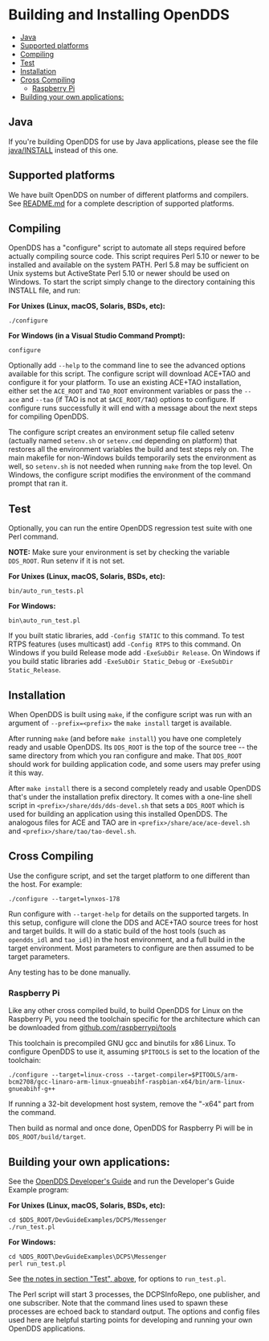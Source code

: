 # Building and Installing OpenDDS

<!-- vim-markdown-toc GFM -->

* [Java](#java)
* [Supported platforms](#supported-platforms)
* [Compiling](#compiling)
* [Test](#test)
* [Installation](#installation)
* [Cross Compiling](#cross-compiling)
  * [Raspberry Pi](#raspberry-pi)
* [Building your own applications:](#building-your-own-applications)

<!-- vim-markdown-toc -->

## Java

If you're building OpenDDS for use by Java applications, please see the file
[java/INSTALL](java/INSTALL) instead of this one.

## Supported platforms

We have built OpenDDS on number of different platforms and compilers.  See
[README.md](README.md) for a complete description of supported platforms.

## Compiling

  OpenDDS has a "configure" script to automate all steps required before
  actually compiling source code.  This script requires Perl 5.10 or newer to be
  installed and available on the system PATH.  Perl 5.8 may be sufficient on
  Unix systems but ActiveState Perl 5.10 or newer should be used on Windows.
  To start the script simply change to the directory containing this INSTALL
  file, and run:

**For Unixes (Linux, macOS, Solaris, BSDs, etc):**

```
./configure
```

**For Windows (in a Visual Studio Command Prompt):**

```
configure
```

  Optionally add `--help` to the command line to see the advanced options
  available for this script.  The configure script will download ACE+TAO and
  configure it for your platform.  To use an existing ACE+TAO installation,
  either set the `ACE_ROOT` and `TAO_ROOT` environment variables or pass the `--ace`
  and `--tao` (if TAO is not at `$ACE_ROOT/TAO`) options to configure.
  If configure runs successfully it will end with a message about the next
  steps for compiling OpenDDS.

  The configure script creates an environment setup file called setenv (actually
  named `setenv.sh` or `setenv.cmd` depending on platform) that restores all the
  environment variables the build and test steps rely on.
  The main makefile for non-Windows builds temporarily sets the environment as
  well, so `setenv.sh` is not needed when running `make` from the top level.
  On Windows, the configure script modifies the environment of the command
  prompt that ran it.


## Test

  Optionally, you can run the entire OpenDDS regression test suite with one
  Perl command.

  **NOTE:** Make sure your environment is set by checking the variable `DDS_ROOT`.
        Run setenv if it is not set.

**For Unixes (Linux, macOS, Solaris, BSDs, etc):**

```
bin/auto_run_tests.pl
```

**For Windows:**

```
bin\auto_run_test.pl
```

  If you built static libraries, add `-Config STATIC` to this command.
  To test RTPS features (uses multicast) add `-Config RTPS` to this command.
  On Windows if you build Release mode add `-ExeSubDir Release`.
  On Windows if you build static libraries add `-ExeSubDir Static_Debug`
  or `-ExeSubDir Static_Release`.


## Installation

  When OpenDDS is built using `make`, if the configure script was run with an
  argument of `--prefix=<prefix>` the `make install` target is available.

  After running `make` (and before `make install`) you have one completely ready
  and usable OpenDDS.  Its `DDS_ROOT` is the top of the source tree -- the same
  directory from which you ran configure and make.  That `DDS_ROOT` should work
  for building application code, and some users may prefer using it this way.

  After `make install` there is a second completely ready and usable OpenDDS
  that's under the installation prefix directory.  It comes with a one-line
  shell script in `<prefix>/share/dds/dds-devel.sh` that sets a `DDS_ROOT` which
  is used for building an application using this installed OpenDDS.  The
  analogous files for ACE and TAO are in `<prefix>/share/ace/ace-devel.sh` and
  `<prefix>/share/tao/tao-devel.sh`.


## Cross Compiling

  Use the configure script, and set the target platform to one different than
  the host.  For example:

```
./configure --target=lynxos-178
```

  Run configure with `--target-help` for details on the supported targets.
  In this setup, configure will clone the DDS and ACE+TAO source trees for host
  and target builds.  It will do a static build of the host tools (such as
  `opendds_idl` and `tao_idl`) in the host environment, and a full build in the
  target environment.  Most parameters to configure are then assumed to be
  target parameters.

  Any testing has to be done manually.


### Raspberry Pi

  Like any other cross compiled build, to build OpenDDS for Linux on the
  Raspberry Pi, you need the toolchain specific for the architecture which can
  be downloaded from
  [github.com/raspberrypi/tools](https://github.com/raspberrypi/tools)

  This toolchain is precompiled GNU gcc and binutils for x86 Linux.
  To configure OpenDDS to use it, assuming `$PITOOLS` is set to the location of
  the toolchain:

```
./configure --target=linux-cross --target-compiler=$PITOOLS/arm-bcm2708/gcc-linaro-arm-linux-gnueabihf-raspbian-x64/bin/arm-linux-gnueabihf-g++
```

  If running a 32-bit development host system, remove the "-x64" part from
  the command.

  Then build as normal and once done, OpenDDS for Raspberry Pi will be in
  `DDS_ROOT/build/target`.


## Building your own applications:

See the [OpenDDS Developer's Guide](
    http://download.ociweb.com/OpenDDS/OpenDDS-latest.pdf)
and run the Developer's Guide Example program:

**For Unixes (Linux, macOS, Solaris, BSDs, etc):**

```
cd $DDS_ROOT/DevGuideExamples/DCPS/Messenger
./run_test.pl
```

**For Windows:**
```
cd %DDS_ROOT\DevGuideExamples\DCPS\Messenger
perl run_test.pl
```

See [the notes in section "Test", above](#test), for options to `run_test.pl`.

  The Perl script will start 3 processes, the DCPSInfoRepo, one publisher, and
  one subscriber.  Note that the command lines used to spawn these processes
  are echoed back to standard output.  The options and config files used here
  are helpful starting points for developing and running your own OpenDDS
  applications.

